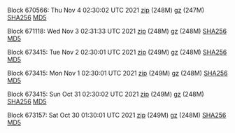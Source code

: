Block 670566: Thu Nov  4 02:30:02 UTC 2021 [zip](https://files.01coin.io/mainnet/2021-11-04/bootstrap.dat.zip) (248M) [gz](https://files.01coin.io/mainnet/2021-11-04/bootstrap.dat.tar.gz) (247M) [SHA256](https://files.01coin.io/mainnet/2021-11-04/sha256.txt) [MD5](https://files.01coin.io/mainnet/2021-11-04/md5.txt)

Block 671118: Wed Nov  3 02:31:33 UTC 2021 [zip](https://files.01coin.io/mainnet/2021-11-03/bootstrap.dat.zip) (248M) [gz](https://files.01coin.io/mainnet/2021-11-03/bootstrap.dat.tar.gz) (248M) [SHA256](https://files.01coin.io/mainnet/2021-11-03/sha256.txt) [MD5](https://files.01coin.io/mainnet/2021-11-03/md5.txt)

Block 673415: Tue Nov  2 02:30:01 UTC 2021 [zip](https://files.01coin.io/mainnet/2021-11-02/bootstrap.dat.zip) (249M) [gz](https://files.01coin.io/mainnet/2021-11-02/bootstrap.dat.tar.gz) (248M) [SHA256](https://files.01coin.io/mainnet/2021-11-02/sha256.txt) [MD5](https://files.01coin.io/mainnet/2021-11-02/md5.txt)

Block 673415: Mon Nov  1 02:30:01 UTC 2021 [zip](https://files.01coin.io/mainnet/2021-11-01/bootstrap.dat.zip) (249M) [gz](https://files.01coin.io/mainnet/2021-11-01/bootstrap.dat.tar.gz) (248M) [SHA256](https://files.01coin.io/mainnet/2021-11-01/sha256.txt) [MD5](https://files.01coin.io/mainnet/2021-11-01/md5.txt)

Block 673415: Sun Oct 31 02:30:02 UTC 2021 [zip](https://files.01coin.io/mainnet/2021-10-31/bootstrap.dat.zip) (249M) [gz](https://files.01coin.io/mainnet/2021-10-31/bootstrap.dat.tar.gz) (248M) [SHA256](https://files.01coin.io/mainnet/2021-10-31/sha256.txt) [MD5](https://files.01coin.io/mainnet/2021-10-31/md5.txt)

Block 673157: Sat Oct 30 01:30:01 UTC 2021 [zip](https://files.01coin.io/mainnet/2021-10-30/bootstrap.dat.zip) (249M) [gz](https://files.01coin.io/mainnet/2021-10-30/bootstrap.dat.tar.gz) (248M) [SHA256](https://files.01coin.io/mainnet/2021-10-30/sha256.txt) [MD5](https://files.01coin.io/mainnet/2021-10-30/md5.txt)
